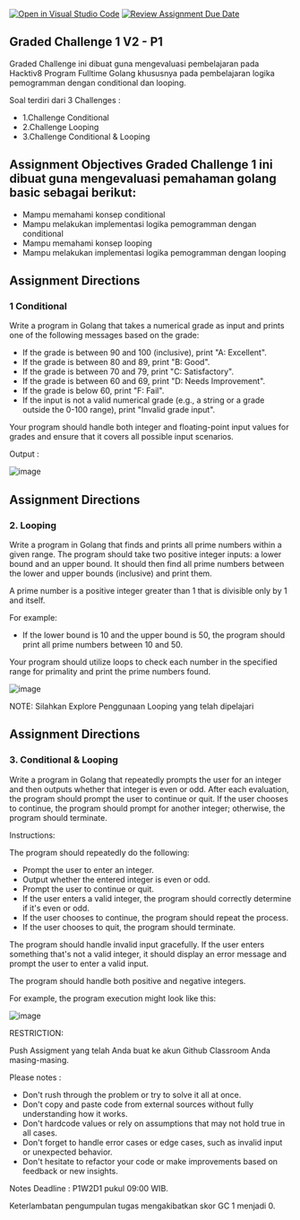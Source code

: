 [![Open in Visual Studio Code](https://classroom.github.com/assets/open-in-vscode-2e0aaae1b6195c2367325f4f02e2d04e9abb55f0b24a779b69b11b9e10269abc.svg)](https://classroom.github.com/online_ide?assignment_repo_id=20599353&assignment_repo_type=AssignmentRepo)
[![Review Assignment Due Date](https://classroom.github.com/assets/deadline-readme-button-24ddc0f5d75046c5622901739e7c5dd533143b0c8e959d652212380cedb1ea36.svg)](https://classroom.github.com/a/BdVn_Tet)
## Graded Challenge 1 V2 - P1

Graded Challenge ini dibuat guna mengevaluasi pembelajaran pada Hacktiv8 Program Fulltime Golang khususnya pada pembelajaran logika pemogramman dengan conditional dan looping.

Soal terdiri dari 3 Challenges :

- 1.Challenge Conditional
- 2.Challenge Looping
- 3.Challenge Conditional & Looping

## Assignment Objectives Graded Challenge 1 ini dibuat guna mengevaluasi pemahaman golang basic sebagai berikut:

- Mampu memahami konsep conditional
- Mampu melakukan implementasi logika pemogramman dengan conditional
- Mampu memahami konsep looping
- Mampu melakukan implementasi logika pemogramman dengan looping

## Assignment Directions

### 1 Conditional

Write a program in Golang that takes a numerical grade as input and prints one of the following messages based on the grade:

- If the grade is between 90 and 100 (inclusive), print "A: Excellent".
- If the grade is between 80 and 89, print "B: Good".
- If the grade is between 70 and 79, print "C: Satisfactory".
- If the grade is between 60 and 69, print "D: Needs Improvement".
- If the grade is below 60, print "F: Fail".
- If the input is not a valid numerical grade (e.g., a string or a grade outside the 0-100 range), print "Invalid grade input".

Your program should handle both integer and floating-point input values for grades and ensure that it covers all possible input scenarios.

Output :

![image](https://github.com/H8-FTGO-P1/FTGO-P1-V2-GC1/blob/main/Hasil1.gif)

## Assignment Directions

### 2. Looping

Write a program in Golang that finds and prints all prime numbers within a given range. The program should take two positive integer inputs: a lower bound and an upper bound. It should then find all prime numbers between the lower and upper bounds (inclusive) and print them.

A prime number is a positive integer greater than 1 that is divisible only by 1 and itself.

For example:

- If the lower bound is 10 and the upper bound is 50, the program should print all prime numbers between 10 and 50.

Your program should utilize loops to check each number in the specified range for primality and print the prime numbers found.

![image](https://github.com/H8-FTGO-P1/FTGO-P1-V2-GC1/blob/main/Hasil2.gif)

NOTE: Silahkan Explore Penggunaan Looping yang telah dipelajari

## Assignment Directions

### 3. Conditional & Looping

Write a program in Golang that repeatedly prompts the user for an integer and then outputs whether that integer is even or odd. After each evaluation, the program should prompt the user to continue or quit. If the user chooses to continue, the program should prompt for another integer; otherwise, the program should terminate.

Instructions:

The program should repeatedly do the following:

- Prompt the user to enter an integer.
- Output whether the entered integer is even or odd.
- Prompt the user to continue or quit.
- If the user enters a valid integer, the program should correctly determine if it's even or odd.
- If the user chooses to continue, the program should repeat the process.
- If the user chooses to quit, the program should terminate.

The program should handle invalid input gracefully. If the user enters something that's not a valid integer, it should display an error message and prompt the user to enter a valid input.

The program should handle both positive and negative integers.

For example, the program execution might look like this:

![image](https://github.com/H8-FTGO-P1/FTGO-P1-V2-GC1/blob/main/Hasil3.gif)

RESTRICTION:

Push Assigment yang telah Anda buat ke akun Github Classroom Anda masing-masing.

Please notes :

- Don't rush through the problem or try to solve it all at once.
- Don't copy and paste code from external sources without fully understanding how it works.
- Don't hardcode values or rely on assumptions that may not hold true in all cases.
- Don't forget to handle error cases or edge cases, such as invalid input or unexpected behavior.
- Don't hesitate to refactor your code or make improvements based on feedback or new insights.

Notes Deadline : P1W2D1 pukul 09:00 WIB.

Keterlambatan pengumpulan tugas mengakibatkan skor GC 1 menjadi 0.

